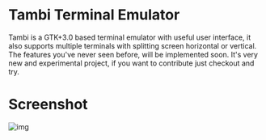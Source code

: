 Tambi Terminal Emulator
========

Tambi is a GTK+3.0 based terminal emulator with useful user interface, it also supports multiple terminals with splitting screen horizontal or vertical. The features you've never seen before, will be implemented soon. It's very new and experimental project, if you want to contribute just checkout and try.

Screenshot
========
![img](http://i.imgur.com/tFfsw.png "Main window")